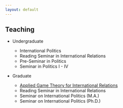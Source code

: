 ```yaml
---
layout: default
---
```


## Teaching
- Undergraduate
  - International Politics
  - Reading Seminar in International Relations
  - Pre-Seminar in Politics
  - Seminar in Politics I - IV

- Graduate
  - [Applied Game Theory for International Relations](./applied-gt.md)
  - Reading Seminar in International Relations
  - Seminar on International Politics (M.A.)
  - Seminar on International Politics (Ph.D.)
